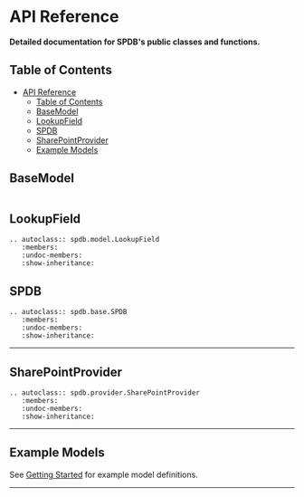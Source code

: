 # API Reference

**Detailed documentation for SPDB's public classes and functions.**

## Table of Contents

- [API Reference](#api-reference)
    - [Table of Contents](#table-of-contents)
    - [BaseModel](#basemodel)
    - [LookupField](#lookupfield)
    - [SPDB](#spdb)
    - [SharePointProvider](#sharepointprovider)
    - [Example Models](#example-models)

## BaseModel

```{autopydantic_model} spdb.model.BaseModel

```

## LookupField

```{eval-rst}
.. autoclass:: spdb.model.LookupField
   :members:
   :undoc-members:
   :show-inheritance:
```

## SPDB

```{eval-rst}
.. autoclass:: spdb.base.SPDB
   :members:
   :undoc-members:
   :show-inheritance:
```

---

## SharePointProvider

```{eval-rst}
.. autoclass:: spdb.provider.SharePointProvider
   :members:
   :undoc-members:
   :show-inheritance:
```

---

## Example Models

See [Getting Started](getting_started.md) for example model definitions.

---
